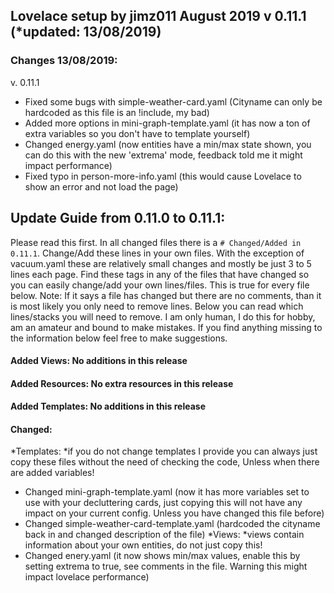 ## Lovelace setup by jimz011 August 2019 v 0.11.1 (*updated: 13/08/2019)
### Changes 13/08/2019:
v. 0.11.1
- Fixed some bugs with simple-weather-card.yaml (Cityname can only be hardcoded as this file is an !include, my bad)
- Added more options in mini-graph-template.yaml (it has now a ton of extra variables so you don't have to template yourself)
- Changed energy.yaml (now entities have a min/max state shown, you can do this with the new 'extrema' mode, feedback told me it might impact performance)
- Fixed typo in person-more-info.yaml (this would cause Lovelace to show an error and not load the page)

## Update Guide from 0.11.0 to 0.11.1:
Please read this first. In all changed files there is a `# Changed/Added in 0.11.1`. Change/Add these lines in your own files. With the exception of vacuum.yaml these are relatively small changes and mostly be just 3 to 5 lines each page. Find these tags in any of the files that have changed so you can easily change/add your own lines/files.
This is true for every file below. Note: If it says a file has changed but there are no comments, than it is most likely you only need to remove lines. Below you can read which lines/stacks you will need to remove.
I am only human, I do this for hobby, am an amateur and bound to make mistakes. If you find anything missing to the information below feel free to make suggestions.

#### Added Views: No additions in this release

#### Added Resources: No extra resources in this release

#### Added Templates: No additions in this release

#### Changed:
*Templates: 
*if you do not change templates I provide you can always just copy these files without the need of checking the code, Unless when there are added variables!
- Changed mini-graph-template.yaml (now it has more variables set to use with your decluttering cards, just copying this will not have any impact on your current config. Unless you have changed this file before)
- Changed simple-weather-card-template.yaml (hardcoded the cityname back in and changed description of the file)
*Views:
*views contain information about your own entities, do not just copy this!
- Changed enery.yaml (it now shows min/max values, enable this by setting extrema to true, see comments in the file. Warning this might impact lovelace performance)
